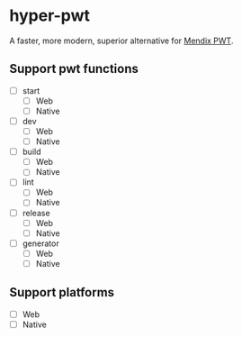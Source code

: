 # hyper-pwt

A faster, more modern, superior alternative for [Mendix PWT](https://github.com/mendix/widgets-tools).

## Support pwt functions

- [ ] start
  - [ ] Web
  - [ ] Native
- [ ] dev
  - [ ] Web
  - [ ] Native
- [ ] build
  - [ ] Web
  - [ ] Native
- [ ] lint
  - [ ] Web
  - [ ] Native
- [ ] release
  - [ ] Web
  - [ ] Native
- [ ] generator
  - [ ] Web
  - [ ] Native

## Support platforms

- [ ] Web
- [ ] Native

